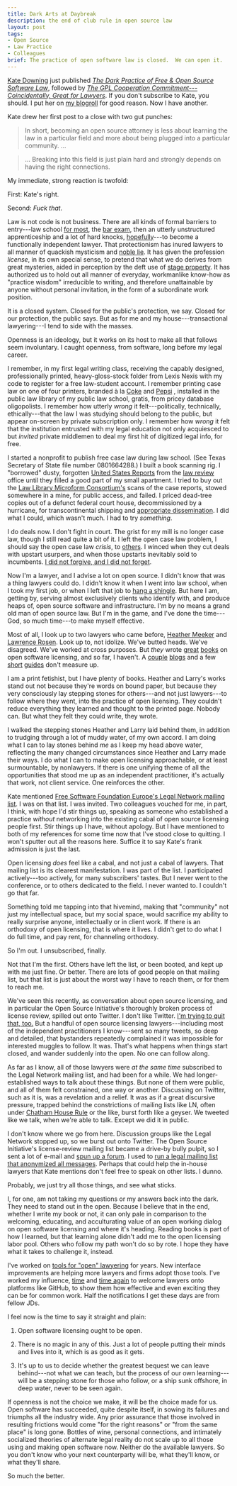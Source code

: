 ```yaml
---
title: Dark Arts at Daybreak
description: the end of club rule in open source law
layout: post
tags:
- Open Source
- Law Practice
- Colleagues
brief: The practice of open software law is closed.  We can open it.
---
```


[Kate Downing](https://katedowninglaw.com/) just published [_The Dark Practice of Free & Open Source Software Law_](https://katedowninglaw.com/2019/06/17/part-1-the-dark-practice-of-free-open-source-software-law/), followed by [_The GPL Cooperation Commitment---Coincidentally, Great for Lawyers_](https://katedowninglaw.com/2019/06/17/part-2-the-gpl-cooperation-commitment-coincidentally-great-for-lawyers/).  If you don't subscribe to Kate, you should.  I put her on [my blogroll](https://writing.kemitchell.com/blogroll.html) for good reason.  Now I have another.

Kate drew her first post to a close with two gut punches:

> In short, becoming an open source attorney is less about learning the law in a particular field and more about being plugged into a particular community. ...

> ... Breaking into this field is just plain hard and strongly depends on having the right connections.

My immediate, strong reaction is twofold:

First:  Kate's right.

Second:  _Fuck that._

Law is not code is not business.  There are all kinds of formal barriers to entry---law school [for most](http://likelincoln.org/), the [bar exam](https://en.wikipedia.org/wiki/State_Bar_of_California#The_California_Bar_Examination), then an utterly unstructured apprenticeship and a lot of hard knocks, [hopefully](http://www.top-law-schools.com/forums/viewtopic.php?f=23&t=192753)---to become a functionally independent lawyer.  That protectionism has inured lawyers to all manner of quackish mysticism and [noble lie](https://en.wikipedia.org/wiki/Noble_lie).  It has given the profession _license_, in its own special sense, to pretend that what we do derives from great mysteries, aided in perception by the deft use of [stage property](https://en.wikipedia.org/wiki/Theatrical_property).  It has authorized us to hold out all manner of everyday, workmanlike know-how as "practice wisdom" irreducible to writing, and therefore unattainable by anyone without personal invitation, in the form of a subordinate work position.

It is a closed system.  Closed for the public's protection, we say.  Closed for our protection, the public says.  But as for me and my house---transactional lawyering---I tend to side with the masses.

Openness is an ideology, but it works on its host to make all that follows seem involuntary.  I caught openness, from software, long before my legal career.

I remember, in my first legal writing class, receiving the capably designed, professionally printed, heavy-gloss-stock folder from Lexis Nexis with my code to register for a free law-student account.  I remember printing case law on one of four printers, branded à la [Coke](https://www.lexisnexis.com) and [Pepsi](https://www.westlaw.com) , installed in the public law library of my public law school, gratis, from pricey database oligopolists.  I remember how utterly _wrong_ it felt---politically, technically, ethically---that the law I was studying should belong to the public, but appear on-screen by private subscription only.  I remember how _wrong_ it felt that the institution entrusted with my legal education not only acquiesced to but _invited_ private middlemen to deal my first hit of digitized legal info, for free.

I started a nonprofit to publish free case law during law school.  (See Texas Secretary of State file number 0801664288.)  I built a book scanning rig.  I "borrowed" dusty, forgotten [United States Reports](https://en.wikipedia.org/wiki/United_States_Reports) from the [law review](https://en.wikipedia.org/wiki/Law_review) office until they filled a good part of my small apartment.  I tried to buy out the [Law Library Microform Consortium's](http://llmc.com/) scans of the case reports, stowed somewhere in a mine, for public access, and failed.  I priced dead-tree copies out of a defunct federal court house, decommissioned by a hurricane, for transcontinental shipping and [appropriate dissemination](https://archive.org/scanning).  I did what I could, which wasn't much.  I had to try _something_.

I do deals now.  I don't fight in court.  The grist for my mill is no longer case law, though I still read quite a bit of it.  I left the open case law problem, I should say the open case law _crisis_, to [others](https://case.law/).  I winced when they cut deals with upstart usurpers, and when those upstarts inevitably sold to incumbents.  [I did not forgive, and I did not forget](https://writing.kemitchell.com/2016/02/28/I-Will-Never-Be-a-Super-Lawyer.html).

Now I'm a lawyer, and I advise a lot on open source.  I didn't know that was a thing lawyers could do.  I didn't know it when I went into law school, when I took my first job, or when I left that job to [hang a shingle](https://en.wiktionary.org/wiki/hang_out_one%27s_shingle).  But here I am, getting by, serving almost exclusively clients who identify with, and produce heaps of, open source software and infrastructure.  I'm by no means a grand old man of open source law.  But I'm in the game, and I've done the time---God, so much time---to make myself effective.

Most of all, I look up to two lawyers who came before, [Heather Meeker](https://heathermeeker.com) and [Lawrence Rosen](https://web.archive.org/web/20190527132214/https://www.rosenlaw.com/rosen.htm).  Look up to, not idolize.  We've butted heads.  We've disagreed.  We've worked at cross purposes.  But _they_ wrote [great](https://web.archive.org/web/20181209065822/https://www.rosenlaw.com/oslbook.htm) [books](https://www.amazon.com/dp/1544737645/) on open software licensing, and so far, I haven't.  A [couple](https://writing.kemitchell.com) [blogs](https://blog.licensezero.com) and a few [short](https://fieldguide.kemitchell.com/) [guides](https://oss.kemitchell.com/) don't measure up.

I am a print fetishist, but I have plenty of books.  Heather and Larry's works stand out not because they're words on bound paper, but because they very consciously lay stepping stones for others---and not just lawyers---to follow where they went, into the practice of open licensing.  They couldn't reduce everything they learned and thought to the printed page.  Nobody can.  But what they felt they could write, they wrote.

I walked the stepping stones Heather and Larry laid behind them, in addition to trudging through a lot of muddy water, of my own accord.  I am doing what I can to lay stones behind _me_ as I keep my head above water, reflecting the many changed circumstances since Heather and Larry made their ways.  I do what I can to make open licensing approachable, or at least surmountable, by nonlawyers.  If there is one unifying theme of all the opportunities that stood me up as an independent practitioner, it's actually that work, not client service.  One reinforces the other.

Kate mentioned [Free Software Foundation Europe's Legal Network mailing list](https://fsfe.org/activities/ftf/ln.en.html).  I was on that list.  I was invited.  Two colleagues vouched for me, in part, I think, with hope I'd stir things up, speaking as someone who established a practice _without_ networking into the existing cabal of open source licensing people first.  Stir things up I have, without apology.  But I have mentioned to both of my references for some time now that I've stood close to quitting.  I won't sputter out all the reasons here.  Suffice it to say Kate's frank admission is just the last.

Open licensing _does_ feel like a cabal, and not just a cabal of lawyers.  That mailing list is its clearest manifestation.  I was part of the list.  I participated actively---too actively, for many subscribers' tastes.  But I never went to the conference, or to others dedicated to the field.  I never wanted to.  I couldn't go that far.

Something told me tapping into that hivemind, making that "community" not just my intellectual space, but my social space, would sacrifice my ability to really surprise anyone, intellectually or in client work.  If there is an orthodoxy of open licensing, that is where it lives.  I didn't get to do what I do full time, and pay rent, for channeling orthodoxy.

So I'm out.  I unsubscribed, finally.

Not that I'm the first.  Others have left the list, or been booted, and kept up with me just fine.  Or better.  There are lots of good people on that mailing list, but that list is just about the worst way I have to reach them, or for them to reach me.

We've seen this recently, as conversation about open source licensing, and in particular the Open Source Initiative's thoroughly broken process of license review, spilled out onto Twitter.  I don't like Twitter.  [I'm trying to quit that, too.](https://twitter.com/kemitchell/status/1139689516556419072)  But a handful of open source licensing lawyers---including most of the independent practitioners I know---sent so many tweets, so deep and detailed, that bystanders repeatedly complained it was impossible for interested muggles to follow.  It was.  That's what happens when things start closed, and wander suddenly into the open.  No one can follow along.

As far as I know, all of those lawyers were _at the same time_ subscribed to the Legal Network mailing list, and had been for a while.  We had longer-established ways to talk about these things.  But none of them were public, and all of them felt constrained, one way or another.  Discussing on Twitter, such as it is, was a revelation and a relief.  It was as if a great discursive pressure, trapped behind the constrictions of mailing lists like LN, often under [Chatham House Rule](https://www.chathamhouse.org/chatham-house-rule) or the like, burst forth like a geyser.  We tweeted like we talk, when we're able to talk.  Except we did it in public.

I don't know where we go from here.  Discussion groups like the Legal Network stopped up, so we burst out onto Twitter.  The Open Source Initiative's license-review mailing list became a drive-by bully pulpit, so I sent a lot of e-mail and [spun up a forum](https://www.chathamhouse.org/chatham-house-rule).  I used to [run a legal mailing list that anonymized all messages](https://www.npmjs.com/package/conspiracy).  Perhaps that could help the in-house lawyers that Kate mentions don't feel free to speak on other lists.  I dunno.

Probably, we just try all those things, and see what sticks.

I, for one, am not taking my questions or my answers back into the dark.  They need to stand out in the open.  Because I believe that in the end, whether I write my book or not, it can only pale in comparison to the welcoming, educating, and acculturating value of an open working dialog on open software licensing and where it's heading.  Reading books is part of how I learned, but that learning alone didn't add me to the open licensing labor pool.  Others who follow my path won't do so by rote.  I hope they have what it takes to challenge it, instead.

I've worked on [tools for "open" lawyering](https://commonform.github.io) for years.  New interface improvements are helping more lawyers and firms adopt those tools.  I've worked my influence, [time](https://blueoakcouncil.org/) and [time again](https://polyformproject.org/) to welcome lawyers onto platforms like GitHub, to show them how effective and even exciting they can be for common work.  Half the notifications I get these days are from fellow JDs.

I feel now is the time to say it straight and plain:

1. Open software licensing ought to be open.

2. There is no magic in any of this.  Just a lot of people putting their minds and lives into it, which is as good as it gets.

3. It's up to us to decide whether the greatest bequest we can leave behind---not what we can teach, but the process of our own learning---will be a stepping stone for those who follow, or a ship sunk offshore, in deep water, never to be seen again.

If openness is not the choice we make, it will be the choice made for us.  Open software has succeeded, quite despite itself, in sowing its failures and triumphs all the industry wide.  Any prior assurance that those involved in resulting frictions would come "for the right reasons" or "from the same place" is long gone.  Bottles of wine, personal connections, and intimately socialized theories of alternate legal reality do not scale up to all those using and making open software now.  Neither do the available lawyers.  So you don't know who your next counterparty will be, what they'll know, or what they'll share.

So much the better.
